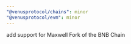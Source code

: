 ```yaml
---
"@venusprotocol/chains": minor
"@venusprotocol/evm": minor
---
```


add support for Maxwell Fork of the BNB Chain
